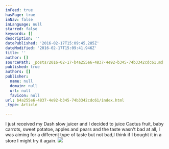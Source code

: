 ```yaml
---
inFeed: true
hasPage: true
inNav: false
inLanguage: null
starred: false
keywords: []
description: ''
datePublished: '2016-02-17T15:09:45.285Z'
dateModified: '2016-02-17T15:09:41.946Z'
title: ''
author: []
sourcePath: _posts/2016-02-17-b4a255e6-4837-4e92-b345-74b3342cdc61.md
published: true
authors: []
publisher:
  name: null
  domain: null
  url: null
  favicon: null
url: b4a255e6-4837-4e92-b345-74b3342cdc61/index.html
_type: Article

---
```

I just received my Dash slow juicer and I decided to juice Cactus fruit, baby carrots, sweet potatoe, apples and pears and the taste wasn't bad at all, I was aiming for a different type of taste but not bad,I ​think if I bought it in a store I might try it again.
![](https://the-grid-user-content.s3-us-west-2.amazonaws.com/0b328999-00cc-4b97-84c2-cbab2177c754.jpg)
